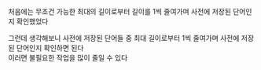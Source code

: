 처음에는 무조건 가능한 최대의 길이로부터 길이를 1씩 줄여가며 사전에 저장된 단어인지 확인했었다  

그런데 생각해보니 사전에 저장된 단어들 중 최대 길이로부터 1씩 줄여가며 사전에 저장된 단어인지 확인하면 된다  
이러면 불필요한 작업을 많이 줄일 수 있다  